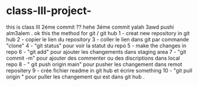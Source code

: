 # class-III-project-
this is class III
2éme commit ??
hehe 3éme commit yalah 3awd pushi alm3alem .
ok this the method for git / git hub 
1 - creat new repository in git hub 
2 - copier le lien du repository 
3 - coller le lien dans git par commande "clone"
4 - "git status" pour voir la statut du repo
5 - make the changes in repo
6 - "git add" pour ajouter les changements dans staging area 
7 - "git commit -m" pour ajouter des commenter ou des discriptions dans local repo 
8 - " git push origin main" pour pusher les changement dans remot repositery 
9 - crée fichier readme in git hub et écrire something 
10 - "git pull origin " pour puller les changement qui est dans git hub . 
